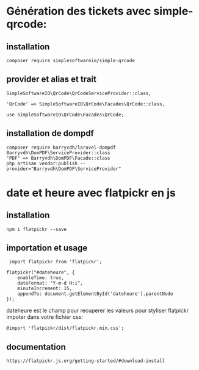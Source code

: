 # Génération des tickets avec simple-qrcode:
## installation
```
composer require simplesoftwareio/simple-qrcode

```
## provider et alias et trait

```
SimpleSoftwareIO\QrCode\QrCodeServiceProvider::class,

'QrCode' => SimpleSoftwareIO\QrCode\Facades\QrCode::class,

use SimpleSoftwareIO\QrCode\Facades\QrCode;

```

## installation de dompdf
```
composer require barryvdh/laravel-dompdf
Barryvdh\DomPDF\ServiceProvider::class
"PDF" => Barryvdh\DomPDF\Facade::class
php artisan vendor:publish --provider="Barryvdh\DomPDF\ServiceProvider"

```

# date et heure avec flatpickr en js
## installation
```
npm i flatpickr --save

``` 
## importation et usage
```
 import flatpickr from 'flatpickr';

flatpickr("#dateheure", {
    enableTime: true,
    dateFormat: "Y-m-d H:i",
    minuteIncrement: 15,
    appendTo: document.getElementById('dateheure').parentNode
});

```
dateheure est le champ pour recuperer les valeurs
pour styliser flatpickr impoter dans votre fichier css:
```
@import 'flatpickr/dist/flatpickr.min.css';
```
## documentation
```
https://flatpickr.js.org/getting-started/#download-install
```